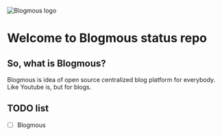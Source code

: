 ![Blogmous logo](https://blogmous.com/coming-soon/logo.svg)
# Welcome to Blogmous status repo

## So, what is Blogmous?

Blogmous is idea of open source centralized blog platform for everybody. Like Youtube is, but for blogs.
 
 
 ## TODO list
- [ ] Blogmous

